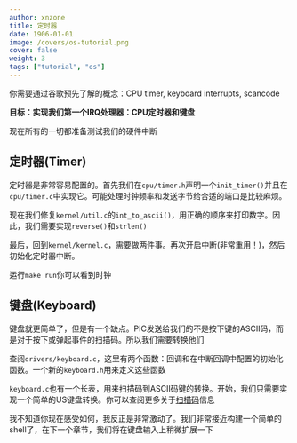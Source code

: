 ```yaml
---
author: xnzone 
title: 定时器
date: 1906-01-01
image: /covers/os-tutorial.png
cover: false 
weight: 3
tags: ["tutorial", "os"]
---
```


你需要通过谷歌预先了解的概念：CPU timer, keyboard interrupts, scancode

**目标：实现我们第一个IRQ处理器：CPU定时器和键盘**

现在所有的一切都准备测试我们的硬件中断

## 定时器(Timer)

定时器是非常容易配置的。首先我们在`cpu/timer.h`声明一个`init_timer()`并且在`cpu/timer.c`中实现它。可能处理时钟频率和发送字节给合适的端口是比较麻烦。

现在我们修复`kernel/util.c`的`int_to_ascii()`，用正确的顺序来打印数字。因此，我们需要实现`reverse()`和`strlen()`

最后，回到`kernel/kernel.c`，需要做两件事。再次开启中断(非常重用！)，然后初始化定时器中断。

运行`make run`你可以看到时钟

## 键盘(Keyboard)

键盘就更简单了，但是有一个缺点。PIC发送给我们的不是按下键的ASCII码，而是对于按下或弹起事件的扫描码。所以我们需要转换他们

查阅`drivers/keyboard.c`，这里有两个函数：回调和在中断回调中配置的初始化函数。一个新的`keyboard.h`用来定义这些函数

`keyboard.c`也有一个长表，用来扫描码到ASCII码键的转换。开始，我们只需要实现一个简单的US键盘转换。你可以查阅更多关于[扫描码](http://www.win.tue.nl/~aeb/linux/kbd/scancodes-1.html)信息

我不知道你现在感受如何，我反正是非常激动了。我们非常接近构建一个简单的shell了，在下一个章节，我们将在键盘输入上稍微扩展一下